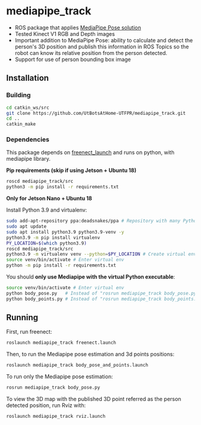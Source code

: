 # mediapipe_track
- ROS package that applies [MediaPipe Pose solution](https://google.github.io/mediapipe/solutions/pose) 
- Tested Kinect V1 RGB and Depth images 
- Important addition to MediaPipe Pose: ability to calculate and detect the person's 3D position and publish this information in ROS Topics so the robot can know its relative position from the person detected.
- Support for use of person bounding box image

## Installation

### Building

```bash
cd catkin_ws/src
git clone https://github.com/UtBotsAtHome-UTFPR/mediapipe_track.git
cd ..
catkin_make
```

### Dependencies
This package depends on [freenect_launch](https://github.com/ros-drivers/freenect_stack) and runs on python, with mediapipe library.

**Pip requirements (skip if using Jetson + Ubuntu 18)**

```bash
roscd mediapipe_track/src
python3 -m pip install -r requirements.txt
```

**Only for Jetson Nano + Ubuntu 18**

Install Python 3.9 and virtualenv:
```bash
sudo add-apt-repository ppa:deadsnakes/ppa # Repository with many Python versions
sudo apt update
sudo apt install python3.9 python3.9-venv -y
python3.9 -m pip install virtualenv
PY_LOCATION=$(which python3.9)
roscd mediapipe_track/src
python3.9 -m virtualenv venv --python=$PY_LOCATION # Create virtual env
source venv/bin/activate # Enter virtual env
python -m pip install -r requirements.txt
```

You should **only use Mediapipe with the virtual Python executable**:
```bash
source venv/bin/activate # Enter virtual env
python body_pose.py   # Instead of "rosrun mediapipe_track body_pose.py"
python body_points.py # Instead of "rosrun mediapipe_track body_points.py"
```

## Running

First, run freenect:

```bash
roslaunch mediapipe_track freenect.launch
```

Then, to run the Mediapipe pose estimation and 3d points positions:

```bash
roslaunch mediapipe_track body_pose_and_points.launch
```

To run only the Mediapipe pose estimation:

```bash
rosrun mediapipe_track body_pose.py
```

To view the 3D map with the published 3D point referred as the person detected position, run Rviz with:

```bash
roslaunch mediapipe_track rviz.launch
```
